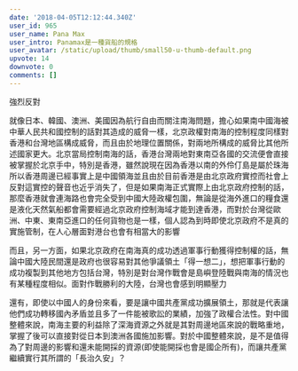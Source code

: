 ```yaml
---
date: '2018-04-05T12:12:44.340Z'
user_id: 965
user_name: Pana Max
user_intro: Panamax是一種貨船的規格
user_avatar: /static/upload/thumb/small50-u-thumb-default.png
upvote: 14
downvote: 0
comments: []
---
```


強烈反對

就像日本、韓國、澳洲、美國因為航行自由而關注南海問題，擔心如果南中國海被中華人民共和國控制的話對其造成的威脅一樣，北京政權對南海的控制程度同樣對香港和台灣地區構成威脅，而且由於地理位置關係，對兩地所構成的威脅比其他所述國家更大。北京當局控制南海的話，香港台灣兩地對東南亞各國的交流便會直接被掌握於北京手中，特別是香港，雖然說現在因為香港以南的外伶仃島是屬於珠海所以香港周邊已經事實上是中國領海並且由於目前香港是由北京政府實控而社會上反對這實控的聲音也近乎消失了，但是如果南海正式實際上由北京政府控制的話，那麼香港就會連海路也會完全受到中國大陸政權包圍，無論是從海外進口的糧食還是液化天然氣船都會需要經過北京政府控制海域才能到達香港，而對於台灣從歐洲、中東、東南亞進口的任何貨物也是一樣，個人認為到時即使北京政府不是真的實施管制，在人心層面對港台也會有相當大的影響

而且，另一方面，如果北京政府在南海真的成功透過軍事行動獲得控制權的話，無論中國大陸民間還是政府也很容易對其他爭議領土「得一想二」，想把軍事行動的成功複製到其他地方包括台灣，特別是對台灣作戰會是島嶼登陸戰與南海的情況也有某種程度相似。面對作戰勝利的大陸，台灣也會感到明顯壓力

還有，即使以中國人的身份來看，要是讓中國共產黨成功擴展領土，那就是代表讓他們成功轉移國內矛盾並且多了一件能被歌訟的業績，加強了政權合法性。對中國整體來說，南海主要的利益除了深海資源之外就是其對周邊地區來說的戰略重地，掌握了後可以直接對從日本到澳洲各國施加影響。對於中國整體來說，是不是值得為了對周邊的影響和還未能開採的資源(即使能開採也會是國企所有)，而讓共產黨繼續實行其所謂的「長治久安」？
